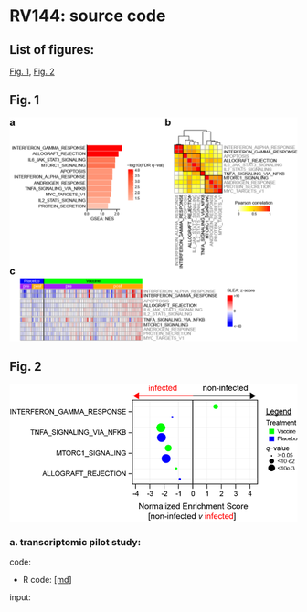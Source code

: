 # RV144: source code #

## List of figures:
 
[Fig. 1](#fig-1), [Fig. 2](#fig-2)

## Fig. 1
![Fig. 1](figure/20150201_RV144pilot.Fig1.png)

## Fig. 2
![Fig. 2](figure/20150201_RV144pilot.Fig2.png)

### a. transcriptomic pilot study:
code:  
- R code: [[md]](code/20160509_RV144pilot.preprocessing.code.md)  

input:  
